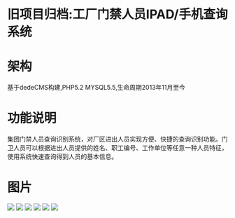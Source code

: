 # 旧项目归档:工厂门禁人员IPAD/手机查询系统

# 架构
基于dedeCMS构建,PHP5.2 MYSQL5.5,生命周期2013年11月至今

# 功能说明

集团门禁人员查询识别系统，对厂区进出人员实现方便、快捷的查询识别功能。门卫人员可以根据进出人员提供的姓名、职工编号、工作单位等任意一种人员特征，使用系统快速查询得到人员的基本信息。


# 图片

<img src="https://github.com/dwt11/asp-mjcx/blob/main/demo-pic/1.jpg"/>
<img src="https://github.com/dwt11/asp-mjcx/blob/main/demo-pic/2.jpg"/>
<img src="https://github.com/dwt11/asp-mjcx/blob/main/demo-pic/3.jpg"/>
<img src="https://github.com/dwt11/asp-mjcx/blob/main/demo-pic/4.jpg"/>
<img src="https://github.com/dwt11/asp-mjcx/blob/main/demo-pic/5.jpg"/>
<img src="https://github.com/dwt11/asp-mjcx/blob/main/demo-pic/6.jpg"/>
         

